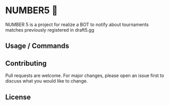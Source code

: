 #  NUMBER5 🤖 

NUMBER 5 is a project for realize a BOT to notify about tournaments matches previously registered in draft5.gg



## Usage / Commands



## Contributing
Pull requests are welcome. For major changes, please open an issue first to discuss what you would like to change.



## License
